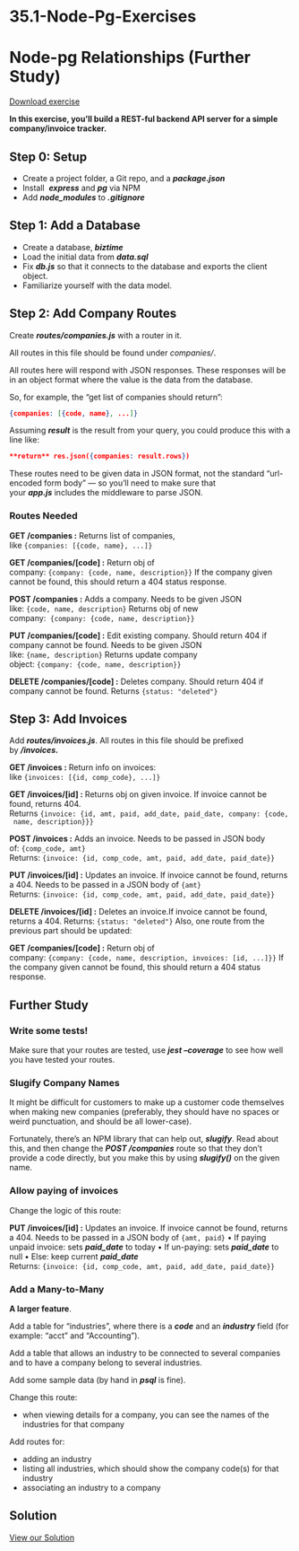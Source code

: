 # 35.1-Node-Pg-Exercises
# Node-pg Relationships (Further Study)

[Download exercise](https://curric.springboard.com/software-engineering-career-track/default/exercises/express-biztime.zip)

**In this exercise, you’ll build a REST-ful backend API server for a simple company/invoice tracker.**

## **Step 0: Setup**

- Create a project folder, a Git repo, and a ***package.json***
- Install  ***express*** and ***pg*** via NPM
- Add ***node_modules*** to ***.gitignore***

## **Step 1: Add a Database**

- Create a database, ***biztime***
- Load the initial data from ***data.sql***
- Fix ***db.js*** so that it connects to the database and exports the client object.
- Familiarize yourself with the data model.

## **Step 2: Add Company Routes**

Create ***routes/companies.js*** with a router in it.

All routes in this file should be found under *companies/*.

All routes here will respond with JSON responses. These responses will be in an object format where the value is the data from the database.

So, for example, the “get list of companies should return”:

```json
{companies: [{code, name}, ...]}
```

Assuming ***result*** is the result from your query, you could produce this with a line like:

```json
**return** res.json({companies: result.rows})
```

These routes need to be given data in JSON format, not the standard “url-encoded form body” — so you’ll need to make sure that your ***app.js*** includes the middleware to parse JSON.

### ****Routes Needed****

**GET /companies :** Returns list of companies, like `{companies: [{code, name}, ...]}`

**GET /companies/[code] :** Return obj of company: `{company: {code, name, description}}`
If the company given cannot be found, this should return a 404 status response.

**POST /companies :** Adds a company. Needs to be given JSON like: `{code, name, description}` Returns obj of new company:  `{company: {code, name, description}}`

**PUT /companies/[code] :** Edit existing company. Should return 404 if company cannot be found.
Needs to be given JSON like: `{name, description}` Returns update company object: `{company: {code, name, description}}`

**DELETE /companies/[code] :** Deletes company. Should return 404 if company cannot be found.
Returns `{status: "deleted"}`

## **Step 3: Add Invoices**

Add ***routes/invoices.js***. All routes in this file should be prefixed by ***/invoices.***

**GET /invoices :** Return info on invoices: like `{invoices: [{id, comp_code}, ...]}`

**GET /invoices/[id] :** Returns obj on given invoice.
If invoice cannot be found, returns 404. Returns `{invoice: {id, amt, paid, add_date, paid_date, company: {code, name, description}}}`

**POST /invoices :** Adds an invoice. Needs to be passed in JSON body of: `{comp_code, amt}`
Returns: `{invoice: {id, comp_code, amt, paid, add_date, paid_date}}`

**PUT /invoices/[id] :** Updates an invoice. If invoice cannot be found, returns a 404.
Needs to be passed in a JSON body of `{amt}` Returns: `{invoice: {id, comp_code, amt, paid, add_date, paid_date}}`

**DELETE /invoices/[id] :** Deletes an invoice.If invoice cannot be found, returns a 404. Returns: `{status: "deleted"}` Also, one route from the previous part should be updated:

**GET /companies/[code] :** Return obj of company: `{company: {code, name, description, invoices: [id, ...]}}` If the company given cannot be found, this should return a 404 status response.

## **Further Study**

### **Write some tests!**

Make sure that your routes are tested, use ***jest –coverage*** to see how well you have tested your routes.

### **Slugify Company Names**

It might be difficult for customers to make up a customer code themselves when making new companies (preferably, they should have no spaces or weird punctuation, and should be all lower-case).

Fortunately, there’s an NPM library that can help out, ***slugify***. Read about this, and then change the ***POST /companies*** route so that they don’t provide a code directly, but you make this by using ***slugify()*** on the given name.

### **Allow paying of invoices**

Change the logic of this route:

**PUT /invoices/[id] :** Updates an invoice. If invoice cannot be found, returns a 404.
Needs to be passed in a JSON body of `{amt, paid}`
• If paying unpaid invoice: sets ***paid_date*** to today
• If un-paying: sets ***paid_date*** to null
• Else: keep current ***paid_date***
Returns: `{invoice: {id, comp_code, amt, paid, add_date, paid_date}}`

### **Add a Many-to-Many**

**A larger feature**.

Add a table for “industries”, where there is a ***code*** and an ***industry*** field (for example: “acct” and “Accounting”).

Add a table that allows an industry to be connected to several companies and to have a company belong to several industries.

Add some sample data (by hand in ***psql*** is fine).

Change this route:

- when viewing details for a company, you can see the names of the industries for that company

Add routes for:

- adding an industry
- listing all industries, which should show the company code(s) for that industry
- associating an industry to a company

## **Solution**

[View our Solution](https://curric.springboard.com/software-engineering-career-track/default/exercises/express-biztime/solution/index.html)
